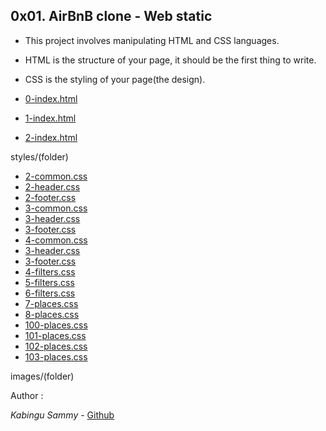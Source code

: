 ## 0x01. AirBnB clone - Web static

 - This project involves manipulating HTML and CSS languages.
 - HTML is the structure of your page, it should be the first thing to write.
 - CSS is the styling of your page(the design).

- [0-index.html](./#)
- [1-index.html](./#)
- [2-index.html](./#)

styles/(folder)

- [2-common.css](./#)
- [2-header.css](./#)
- [2-footer.css](./#)
- [3-common.css](./#)
- [3-header.css](./#)
- [3-footer.css](./#)
- [4-common.css](./#)
- [3-header.css](./#)
- [3-footer.css](./#)
- [4-filters.css](./#)
- [5-filters.css](./#)
- [6-filters.css](./#)
- [7-places.css](./#)
- [8-places.css](./#)
- [100-places.css](./#)
- [101-places.css](./#)
- [102-places.css](./#)
- [103-places.css](./#)

images/(folder)

 Author :

*Kabingu Sammy* - [Github](https://github.com/kabingusam)
<br>

